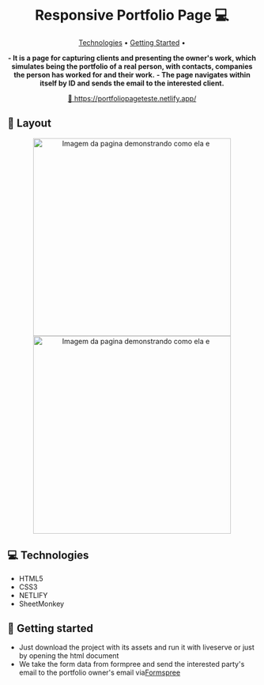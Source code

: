 <h1 align="center" style="font-weight: bold;">Responsive Portfolio Page 💻</h1>

<p align="center">
 <a href="#tech">Technologies</a> • 
 <a href="#started">Getting Started</a> • 
</p>

<p align="center">
    <b>- It is a page for capturing clients and presenting the owner's work, which simulates being the portfolio of a real person, with contacts, companies the person has worked for and their work.</b>
    <b>- The page navigates within itself by ID and sends the email to the interested client.</b>
</p>

<p align="center">
     <a href="PROJECT__URL">📱 https://portfoliopageteste.netlify.app/</a>
</p>

<h2 id="layout">🎨 Layout</h2>

<p align="center">
      <img src="./images/print1.png" alt="Imagem da pagina demonstrando como ela e" width="400px">
    <img src="./images/print2.png" alt="Imagem da pagina demonstrando como ela e" width="400px">
</p>

<h2 id="technologies">💻 Technologies</h2>

- HTML5
- CSS3
- NETLIFY
- SheetMonkey

<h2 id="started">🚀 Getting started</h2>

- Just download the project with its assets and run it with liveserve or just by opening the html document
- We take the form data from formpree and send the interested party's email to the portfolio owner's email via[Formspree](https://formspree.io/forms/mblgjdeg/integration)



